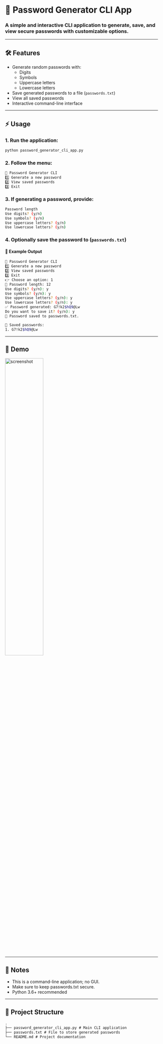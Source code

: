 # 🔐 Password Generator CLI App

### A simple and interactive CLI application to generate, save, and view secure passwords with customizable options.

---

## 🛠 Features

- Generate random passwords with:
  - Digits
  - Symbols
  - Uppercase letters
  - Lowercase letters
- Save generated passwords to a file (`passwords.txt`)
- View all saved passwords
- Interactive command-line interface

---

## ⚡ Usage

### 1. Run the application:

```bash
python password_generator_cli_app.py
```

### 2. Follow the menu:

```bash
🔐 Password Generator CLI
1️⃣ Generate a new password
2️⃣ View saved passwords
3️⃣ Exit
```

### 3. If generating a password, provide:

```bash
Password length
Use digits? (y/n)
Use symbols? (y/n)
Use uppercase letters? (y/n)
Use lowercase letters? (y/n)
```

### 4. Optionally save the password to (`passwords.txt`)

#### 📌 Example Output

```bash
🔐 Password Generator CLI
1️⃣ Generate a new password
2️⃣ View saved passwords
3️⃣ Exit
👉 Choose an option: 1
📏 Password length: 12
Use digits? (y/n): y
Use symbols? (y/n): y
Use uppercase letters? (y/n): y
Use lowercase letters? (y/n): y
✅ Password generated: G7!k2$hQ9@Lw
Do you want to save it? (y/n): y
💾 Password saved to passwords.txt.

📂 Saved passwords:
1. G7!k2$hQ9@Lw
```
---
## 🎥 Demo

<img  alt="screenshot" alt="screenshot" src="https://github.com/user-attachments/assets/2f24ffec-dfac-4a3f-b781-2cdb100a6ad4"  width="50%" />

---

## 📝 Notes

- This is a command-line application; no GUI.
- Make sure to keep passwords.txt secure.
- Python 3.6+ recommended

---

## 📂 Project Structure
```markdown
.
├── password_generator_cli_app.py # Main CLI application
├── passwords.txt # File to store generated passwords
└── README.md # Project documentation
```
